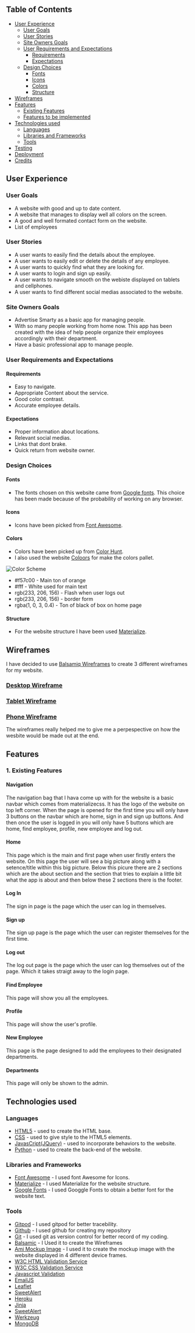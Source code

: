 ## Table of Contents
* [User Experience](#ux)
    * [User Goals](#user-goals)
    * [User Stories](#user-stories)
    * [Site Owners Goals](#site-owners-goals)
    * [User Requirements and Expectations](#user-requirements-and-expectations)
        * [Requirements](#requirements)
        * [Expectations](#expectations)
    * [Design Choices](#design-choices)
        * [Fonts](#fonts)
        * [Icons](#icons)
        * [Colors](#colors)
        * [Structure](#structure)
* [Wireframes](#wireframes)
* [Features](#features)
    * [Existing Features](#existing-features)
    * [Features to be implemented](#features-to-be-implemented)
* [Technologies used](#technologies-used)
    * [Languages](#languages)
    * [Libraries and Frameworks](#tools-and-libraries)
    * [Tools](#tools)
* [Testing](#testing)
* [Deployment](#deployment)
* [Credits](#credits)

## User Experience
### User Goals
  * A website with good and up to date content.
  * A website that manages to display well all colors on the screen. 
  * A good and well formated contact form on the website.
  * List of employees 

### User Stories
  * A user wants to easily find the details about the employee.
  * A user wants to easily edit or delete the details of any employee.
  * A user wants to quickly find what they are looking for.
  * A user wants to login and sign up easily.
  * A user wants to navigate smooth on the webiste displayed on tablets and cellphones.
  * A user wants to find different social medias associated to the website.

### Site Owners Goals
  * Advertise Smarty as a basic app for managing people.
  * With so many people working from home now. This app has been created with the idea of help people organize their employees accordingly with their department.
  * Have a basic professional app to manage people.

### User Requirements and Expectations
#### Requirements
  * Easy to navigate.
  * Appropriate Content about the service.
  * Good color contrast.
  * Accurate employee details.

#### Expectations
  * Proper information about locations.
  * Relevant social medias.
  * Links that dont brake.
  * Quick return from website owner.

### Design Choices
#### Fonts
  * The fonts chosen on this website came from [Google fonts](https://fonts.google.com/). This choice has been made because of the probability of working on any browser.

  #### Icons
  * Icons have been picked from [Font Awesome](https://fontawesome.com/).

#### Colors
  * Colors have been picked up from [Color Hunt](https://https://colorhunt.co/).
  * I also used the website [Coloors](https://coolors.co/) for make the colors pallet.

  ![Color Scheme](assets/images/palette.png)
  * #f57c00 - Main ton of orange 
  * #fff - White used for main text
  * rgb(233, 206, 156) - Flash when user logs out
  * rgb(233, 206, 156) - border form
  * rgba(1, 0, 3, 0.4) - Ton of black of box on home page

#### Structure
  * For the website structure I have been used [Materialize](https://materializecss.com/).
  
## Wireframes

I have decided to use [Balsamiq Wireframes](https://balsamig.com) to create 3 different wireframes for my website.

### [Desktop Wireframe](wireframes/csdesktop.png)
### [Tablet Wireframe](wireframes/ipad_wireframe.png)
### [Phone Wireframe](wireframes/phone_wireframe.png)


The wireframes really helped me to give me a perpespective on how the wesbite would be made out at the end. 

## Features
### 1. Existing Features
#### Navigation
The navigation bag that I hava come up with for the website is a basic navbar which comes from materializecss. It has the logo of the website on top left corner.
When the page is opened for the first time you will only have 3 buttons on the navbar which are home, sign in and sign up buttons.
And then once the user is logged in you will only have 5 buttons which are home, find employee, profile, new employee and log out.

#### Home
This page which is the main and first page when user firstly enters the website. On this page the user will see a big picture along with a setence/title within this big picture. Below this picure there are 2 sections which are the about section and the section that tries to explain a little bit what the app is about and then below these 2 sections there is the footer.

#### Log In
The sign in page is the page which the user can log in themselves.

#### Sign up 
The sign up page is the page which the user can register themselves for the first time.

#### Log out
The log out page is the page which the user can log themselves out of the page. Which it takes straigt away to the login page.

#### Find Employee
This page will show you all the employees.

#### Profile
This page will show the user's profile.

#### New Employee
This page is the page designed to add the employees to their designated departments.

#### Departments 
This page will only be shown to the admin.

## Technologies used
### Languages
* [HTML5](https://en.wikipedia.org/wiki/HTML5) - used to create the HTML base.
* [CSS](https://en.wikipedia.org/wiki/CSS) - used to give style to the HTML5 elements.
* [JavasCript(JQuery)](https://en.wikipedia.org/wiki/JavaScript) - used to 
incorporate behaviors to the website.
* [Python](https://www.python.org/) - used to create the back-end of the website.

### Libraries and Frameworks
* [Font Awesome](https://fontawesome.com/) - I used font Awesome for Icons.
* [Materialize](https://materializecss.com/) - I used Materialize for the website structure.
* [Google Fonts](https://fonts.google.com/) - I used Googgle Fonts to obtain a better font for the website text.

### Tools
* [Gitpod](https://www.gitpod.io/) - I used gitpod for better tracebility.
* [Github](https://github.com/) - I used github for creating my repository
* [Git](https://git-scm.com/) - I used git as version control for better record of my coding.
* [Balsamic](https://balsamiq.com/wireframes/) - I Used it to create the Wireframes
* [Ami Mockup Image](http://ami.responsivedesign.is/) - I used it to create the mockup image with the website displayed in 4 different device frames.
* [W3C HTML Validation Service](https://validator.w3.org/)
* [W3C CSS Validation Service](https://jigsaw.w3.org/css-validator/)
* [Javascript Validation](https://beautifytools.com/)
* [EmailJS](https://emailjs.com)
* [Leaflet](https://leafletjs.com)
* [SweetAlert](https://sweetalertjs.js.org)
* [Heroku](https://id.heroku.com/login)
* [Jinja](https://jinja.palletsprojects.com/en/3.0.x/)
* [SweetAlert](https://sweetalert.js.org/guides/)
* [Werkzeug](https://werkzeug.palletsprojects.com/en/2.0.x/utils/)
* [MongoDB](https://www.mongodb.com/)








